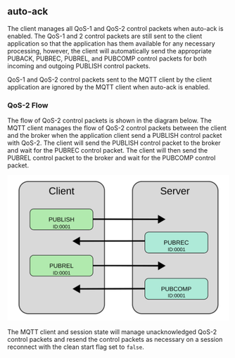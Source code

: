 ## auto-ack
The client manages all QoS-1 and QoS-2 control packets when auto-ack is enabled. The 
QoS-1 and 2 control packets are still sent to the client application so that the application 
has them available for any necessary processing, however, the client will automatically
send the appropriate PUBACK, PUBREC, PUBREL, and PUBCOMP control packets for both
incoming and outgoing PUBLISH control packets.

QoS-1  and QoS-2 control packets sent to the MQTT client by the client application are
ignored by the MQTT client when auto-ack is enabled.

### QoS-2 Flow
The flow of QoS-2 control packets is shown in the diagram below. The MQTT client manages
the flow of QoS-2 control packets between the client and the broker when the application
client send a PUBLISH control packet with QoS-2. The client will send the PUBLISH control
packet to the broker and wait for the PUBREC control packet. The client will then send the
PUBREL control packet to the broker and wait for the PUBCOMP control packet. 

 ![QOS-2](/images/qos2flow.svg) 

The MQTT client and session state will manage unacknowledged QoS-2 control packets
and resend the control packets as necessary on a session reconnect with the clean start flag
set to `false`.